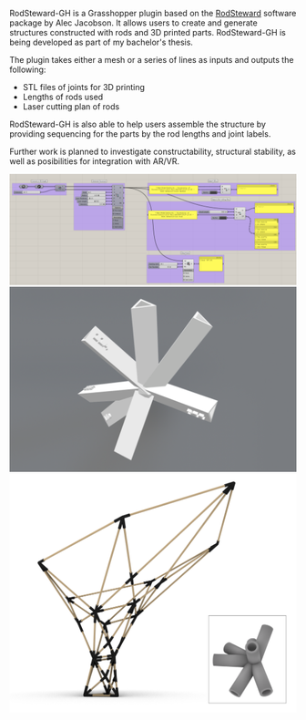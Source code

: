 RodSteward-GH is a Grasshopper plugin based on the [RodSteward](http://www.dgp.toronto.edu/projects/rodsteward/) software package by Alec Jacobson. It allows users to create and generate structures constructed with rods and 3D printed parts. RodSteward-GH is being developed as part of my bachelor's thesis.

The plugin takes either a mesh or a series of lines as inputs and outputs the following:
- STL files of joints for 3D printing
- Lengths of rods used
- Laser cutting plan of rods

RodSteward-GH is also able to help users assemble the structure by providing sequencing for the parts by the rod lengths and joint labels.

Further work is planned to investigate constructability, structural stability, as well as posibilities for integration with AR/VR.

![image-test](/page/rodsteward-gh/gh-script.png)
![image-test](/page/rodsteward-gh/joint-stl.png)
![image-test](/page/rodsteward-gh/example.png)